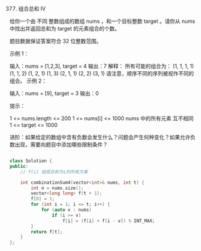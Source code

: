 377. 组合总和 Ⅳ

给你一个由 不同 整数组成的数组 nums ，和一个目标整数 target 。请你从 nums 中找出并返回总和为 target 的元素组合的个数。

题目数据保证答案符合 32 位整数范围。

 

示例 1：

输入：nums = [1,2,3], target = 4
输出：7
解释：
所有可能的组合为：
(1, 1, 1, 1)
(1, 1, 2)
(1, 2, 1)
(1, 3)
(2, 1, 1)
(2, 2)
(3, 1)
请注意，顺序不同的序列被视作不同的组合。
示例 2：

输入：nums = [9], target = 3
输出：0
 

提示：

1 <= nums.length <= 200
1 <= nums[i] <= 1000
nums 中的所有元素 互不相同
1 <= target <= 1000
 

进阶：如果给定的数组中含有负数会发生什么？问题会产生何种变化？如果允许负数出现，需要向题目中添加哪些限制条件？


```cpp

class Solution {
public:
    // f(i) 组成总和为i的所有方案

    int combinationSum4(vector<int>& nums, int t) {
        int n = nums.size();
        vector<long long> f(t + 1);
        f[0] = 1;
        for (int i = 1; i <= t; i++) {
            for (auto v : nums)
                if (i >= v)
                    f[i] = (f[i] + f[i - v]) % INT_MAX;
        }
        return f[t];
    }
};

```